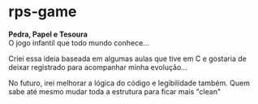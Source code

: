 # rps-game

**Pedra, Papel e Tesoura**<br>
O jogo infantil que todo mundo conhece...

Criei essa ideia baseada em algumas aulas que tive em C e gostaria de deixar registrado para acompanhar minha evolução...<br>

No futuro, irei melhorar a lógica do código e legibilidade também. Quem sabe até mesmo mudar toda a estrutura para ficar mais "clean"
